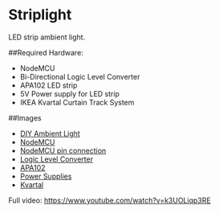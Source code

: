 # Striplight
LED strip ambient light.

##Required Hardware:
- NodeMCU
- Bi-Directional Logic Level Converter
- APA102 LED strip
- 5V Power supply for LED strip
- IKEA Kvartal Curtain Track System

##Images
- [DIY Ambient Light](http://imgur.com/OP6Xf9U?)
- [NodeMCU](https://goo.gl/photos/71vkDuYzjjEuFG9MA)
- [NodeMCU pin connection](https://goo.gl/photos/71vkDuYzjjEuFG9MA)
- [Logic Level Converter](https://goo.gl/photos/dSgVwUJYJmQb7kmr9)
- [APA102](https://goo.gl/photos/VtbAaQpkpMPBjVHz8)
- [Power Supplies](https://goo.gl/photos/KLPHdyhX79gpw6Yc9)
- [Kvartal](https://goo.gl/photos/C8Dv6Komr3QxJnL49)

Full video: https://www.youtube.com/watch?v=k3UOLiqp3RE



